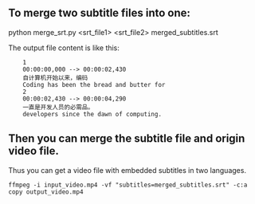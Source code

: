 
## To merge two subtitle files into one:

python merge_srt.py <srt_file1> <srt_file2> merged_subtitles.srt

The output file content is like this:
```
    1
    00:00:00,000 --> 00:00:02,430
    自计算机开始以来，编码
    Coding has been the bread and butter for 
    2
    00:00:02,430 --> 00:00:04,290
    一直是开发人员的必需品。
    developers since the dawn of computing. 

```

## Then you can merge the subtitle file and origin video file.
Thus you can get a video file with embedded subtitles in two languages.

```
ffmpeg -i input_video.mp4 -vf "subtitles=merged_subtitles.srt" -c:a copy output_video.mp4
```

